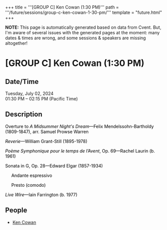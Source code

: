 +++
title = '''[GROUP C] Ken Cowan (1:30 PM)'''
path = '''/future/sessions/group-c-ken-cowan-1-30-pm/'''
template = "future.html"
+++

<p class="todo">
<strong>NOTE:</strong> This page is automatically generated based on data from Cvent.
But, I'm aware of several issues with the generated pages at the moment:
many dates & times are wrong, and some sessions & speakers are missing altogether!
</p>

<h1>[GROUP C] Ken Cowan (1:30 PM)</h1>
<h2>Date/Time</h2>
<p>Tuesday, July 02, 2024<br>
01:30 PM – 02:15 PM (Pacific Time)</p>
<h2>Description</h2>
<div class="ag87-crtemvc-hsbk"><div class="css-vsf5of"><p style="text-align:left;" class="carina-rte-public-DraftStyleDefault-block"><span style="color: black;">Overture to</span> <span style="color: black;"><span style="font-style: italic;">A Midsummer Night's Dream</span>—Felix Mendelssohn-Bartholdy (1809-1847),</span> <span style="color: black;">arr. Samuel Prowse Warren</span></p><p style="text-align:left;" class="carina-rte-public-DraftStyleDefault-block"><span style="color: black;"><span style="font-style: italic;">Reverie</span>—William Grant-Still (1895-1978)</span></p><p style="text-align:left;" class="carina-rte-public-DraftStyleDefault-block"><span style="color: black;"><span style="font-style: italic;">Poème Symphonique pour le temps de l’Avent</span>, Op. 69—Rachel Laurin (b. 1961)</span></p><p style="text-align:left;" class="carina-rte-public-DraftStyleDefault-block"><span style="color: black;">Sonata in G, Op. 28—Edward Elgar (1857-1934)</span></p><p style="text-align:left;" class="carina-rte-public-DraftStyleDefault-block"><span style="color: black;">&nbsp; &nbsp; &nbsp;Andante espressivo</span></p><p style="text-align:left;" class="carina-rte-public-DraftStyleDefault-block"><span style="color: black;">&nbsp; &nbsp; &nbsp;Presto (comodo)</span></p><p style="text-align:left;" class="carina-rte-public-DraftStyleDefault-block"><span style="color: black;"><span style="font-style: italic;">Live Wire</span>—Iain Farrington (b. 1977)</span></p></div></div>
<h2>People</h2>
<ul><li><a href="/future/performers/ken-cowan/">Ken Cowan</a></li></ul>

